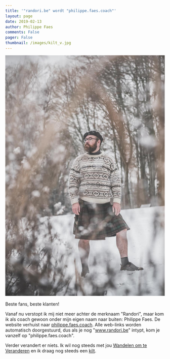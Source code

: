 ```yaml
---
title: '"randori.be" wordt "philippe.faes.coach"'
layout: page
date: 2019-02-13
author: Philippe Faes
comments: False
pager: False
thumbnail: /images/kilt_v.jpg
---
```

![Philippe in een kilt](/images/kilt_v.jpg)

Beste fans, beste klanten! 

Vanaf nu verstopt ik mij niet meer achter de merknaam "Randori", maar kom ik als coach gewoon onder mijn eigen naam naar buiten: Philippe Faes. De website verhuist naar [philippe.faes.coach](http://philippe.faes.coach). Alle web-links worden automatisch doorgestuurd, dus als je nog "www.randori.be" intypt, kom je vanzelf op "philippe.faes.coach".

Verder verandert er niets. Ik wil nog steeds met jou [Wandelen om te Veranderen](/wat.html) en ik draag nog steeds een [kilt](/c/a/kilt.html).

